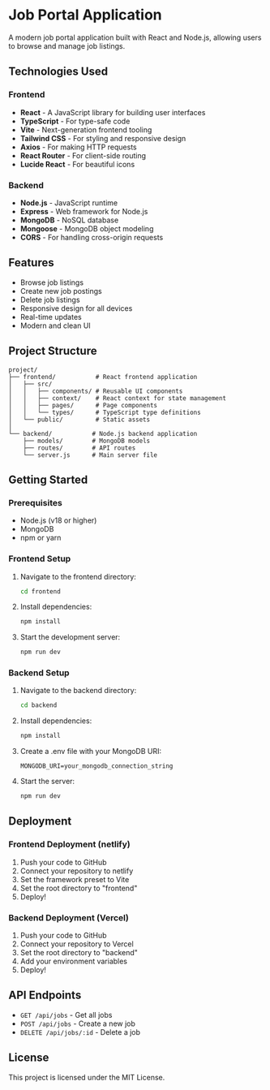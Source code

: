 # Job Portal Application

A modern job portal application built with React and Node.js, allowing users to browse and manage job listings.

## Technologies Used

### Frontend
- **React** - A JavaScript library for building user interfaces
- **TypeScript** - For type-safe code
- **Vite** - Next-generation frontend tooling
- **Tailwind CSS** - For styling and responsive design
- **Axios** - For making HTTP requests
- **React Router** - For client-side routing
- **Lucide React** - For beautiful icons

### Backend
- **Node.js** - JavaScript runtime
- **Express** - Web framework for Node.js
- **MongoDB** - NoSQL database
- **Mongoose** - MongoDB object modeling
- **CORS** - For handling cross-origin requests

## Features

- Browse job listings
- Create new job postings
- Delete job listings
- Responsive design for all devices
- Real-time updates
- Modern and clean UI

## Project Structure

```
project/
├── frontend/           # React frontend application
│   ├── src/
│   │   ├── components/ # Reusable UI components
│   │   ├── context/    # React context for state management
│   │   ├── pages/      # Page components
│   │   └── types/      # TypeScript type definitions
│   └── public/         # Static assets
│
└── backend/           # Node.js backend application
    ├── models/        # MongoDB models
    ├── routes/        # API routes
    └── server.js      # Main server file
```

## Getting Started

### Prerequisites
- Node.js (v18 or higher)
- MongoDB
- npm or yarn

### Frontend Setup
1. Navigate to the frontend directory:
   ```bash
   cd frontend
   ```
2. Install dependencies:
   ```bash
   npm install
   ```
3. Start the development server:
   ```bash
   npm run dev
   ```

### Backend Setup
1. Navigate to the backend directory:
   ```bash
   cd backend
   ```
2. Install dependencies:
   ```bash
   npm install
   ```
3. Create a .env file with your MongoDB URI:
   ```
   MONGODB_URI=your_mongodb_connection_string
   ```
4. Start the server:
   ```bash
   npm run dev
   ```

## Deployment

### Frontend Deployment (netlify)
1. Push your code to GitHub
2. Connect your repository to netlify
3. Set the framework preset to Vite
4. Set the root directory to "frontend"
5. Deploy!

### Backend Deployment (Vercel)
1. Push your code to GitHub
2. Connect your repository to Vercel
3. Set the root directory to "backend"
4. Add your environment variables
5. Deploy!

## API Endpoints

- `GET /api/jobs` - Get all jobs
- `POST /api/jobs` - Create a new job
- `DELETE /api/jobs/:id` - Delete a job


## License

This project is licensed under the MIT License.
